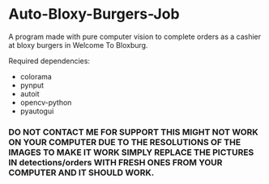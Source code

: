 # Auto-Bloxy-Burgers-Job
A program made with pure computer vision to complete orders as a cashier at bloxy burgers in Welcome To Bloxburg.

Required dependencies:
- colorama
- pynput
- autoit
- opencv-python
- pyautogui

### DO NOT CONTACT ME FOR SUPPORT THIS MIGHT NOT WORK ON YOUR COMPUTER DUE TO THE RESOLUTIONS OF THE IMAGES TO MAKE IT WORK SIMPLY REPLACE THE PICTURES IN detections/orders WITH FRESH ONES FROM YOUR COMPUTER AND IT SHOULD WORK.
